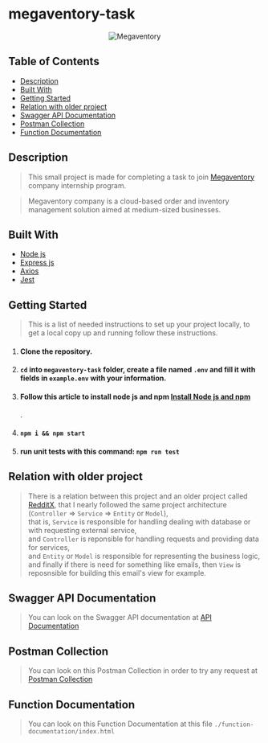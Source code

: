 # megaventory-task

<div align="center">
<img src="https://upload.wikimedia.org/wikipedia/commons/3/31/Megaventory_logo.png" alt="Megaventory" border="0">
</div>

<h2>Table of Contents</h2>
<ul>
  <li><a href="#Description">Description</a></li>
  <li><a href="#built-with-">Built With</a></li>
  <li><a href="#getting-started">Getting Started</a></li>
  <li><a href="#relation-with-older-project">Relation with older project</a></li>
  <li><a href="#swagger-api-documentation">Swagger API Documentation</a></li>
  <li><a href="#postman-collection">Postman Collection</a></li>
  <li><a href="#function-documentation">Function Documentation</a></li>
</ul>

<h2 href="#Description">Description</h2>
<blockquote>
  <p>This small project is made for completing a task to join <a href="https://www.megaventory.com/">Megaventory</a> company internship program.
 </p>
</blockquote>

<blockquote>
 <p>Megaventory company is a cloud-based order and inventory management solution aimed at medium-sized businesses.
 </p>
</blockquote>

<h2 href="#BuiltWith">Built With </h2>
 <ul>
  <li><a href="https://www.w3schools.com/nodejs/">Node js</a></li>
  <li><a href="https://www.javatpoint.com/expressjs-tutorial">Express js</a></li>
  <li><a href="https://axios-http.com/docs/intro">Axios</a></li>
  <li><a href="https://jestjs.io/">Jest</a></li>
 </ul>

<h2 href="#GettingStarted">Getting Started</h2>
<blockquote>
  <p>This is a list of needed instructions to set up your project locally, to get a local copy up and running follow these instructions.
 </p>
</blockquote>
<ol>
<li>
  <h4>Clone the repository.</h4>
 </li>
 <li>
  <h4><code>cd</code> into <code>megaventory-task</code> folder, create a file named <code>.env</code> and fill it with fields in <code>example.env</code> with your information. <h4>
 </li>
 <li>
  <h4>Follow this article to install node js and npm <a href="https://phoenixnap.com/kb/install-node-js-npm-on-windows">Install Node js and npm</a></h4>.
 </li>
 <li>
  <h4><code>npm i && npm start</code></h4>
 </li>
 <li>
  <h4>run unit tests with this command: <code>npm run test</code></h4>
 </li>
 </ol>

 <h2 href="#Relation">Relation with older project</h2>
<blockquote>
  <p>There is a relation between this project and an older project called <a href="https://github.com/MoazHassan2022/RedditX-Backend">RedditX</a>, that I nearly followed the same project architecture (<code>Controller</code> => <code>Service</code> => <code>Entity</code> or <code>Model</code>), <br> that is, <code>Service</code> is responsible for handling dealing with database or with requesting external service, <br> and <code>Controller</code> is reponsible for handling requests and providing data for services,<br> and <code>Entity</code> or <code>Model</code> is responsible for representing the business logic, <br> and finally if there is need for something like emails, then <code>View</code> is reposnsible for building this email's view for example.
 </p>
</blockquote>

<h2 href="#SwaggerAPIDocumentation">Swagger API Documentation</h2>
<blockquote>
  <p>
  You can look on the Swagger API documentation at <a href="https://app.swaggerhub.com/apis-docs/MOAZ25JAN2015_1/Megaventory/1.0.0#/">API Documentation</a>
  </p>
</blockquote>

<h2 href="#PostmanCollection">Postman Collection</h2>
<blockquote>
  <p>
  You can look on this Postman Collection in order to try any request at <a href="https://documenter.getpostman.com/view/22736405/2s93CHta1z">Postman Collection</a>
  </p>
</blockquote>

<h2 href="#FunctionDocumentation">Function Documentation</h2>
<blockquote>
  <p>
  You can look on this Function Documentation at this file <code>./function-documentation/index.html</code>
  </p>
</blockquote>

